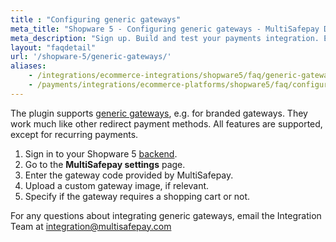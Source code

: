 ```yaml
---
title : "Configuring generic gateways"
meta_title: "Shopware 5 - Configuring generic gateways - MultiSafepay Docs"
meta_description: "Sign up. Build and test your payments integration. Explore our products and services. Use our API reference, SDKs, and wrappers. Get support."
layout: "faqdetail"
url: '/shopware-5/generic-gateways/'
aliases:
    - /integrations/ecommerce-integrations/shopware5/faq/generic-gateways
    - /payments/integrations/ecommerce-platforms/shopware5/faq/configuring-generic-gateways/
---
```


The plugin supports [generic gateways](/faq/general/generic-gateways/), e.g. for branded gateways. They work much like other redirect payment methods. All features are supported, except for recurring payments.

1. Sign in to your Shopware 5 [backend](/getting-started/glossary/#backend).
2. Go to the **MultiSafepay settings** page.
3. Enter the gateway code provided by MultiSafepay.
4. Upload a custom gateway image, if relevant.
5. Specify if the gateway requires a shopping cart or not.

For any questions about integrating generic gateways, email the Integration Team at <integration@multisafepay.com>


